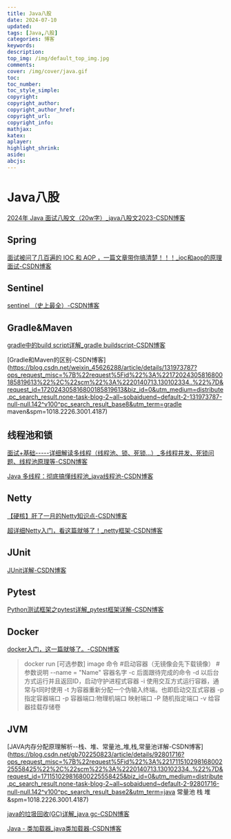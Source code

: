 ```yaml
---
title: Java八股
date: 2024-07-10
updated:
tags: [Java,八股]
categories: 博客
keywords:
description:
top_img: /img/default_top_img.jpg
comments:
cover: /img/cover/java.gif
toc:
toc_number:
toc_style_simple:
copyright:
copyright_author:
copyright_author_href:
copyright_url:
copyright_info:
mathjax:
katex:
aplayer:
highlight_shrink:
aside:
abcjs:
---
```


# Java八股

[2024年 Java 面试八股文（20w字）_java八股文2023-CSDN博客](https://blog.csdn.net/leader_song/article/details/132094080?ops_request_misc=%7B%22request%5Fid%22%3A%22171151104816800211548110%22%2C%22scm%22%3A%2220140713.130102334..%22%7D&request_id=171151104816800211548110&biz_id=0&utm_medium=distribute.pc_search_result.none-task-blog-2~all~top_positive~default-1-132094080-null-null.142^v100^pc_search_result_base2&utm_term=java面试八股文2023&spm=1018.2226.3001.4187)

## Spring

[面试被问了几百遍的 IOC 和 AOP ，一篇文章带你搞清楚！！！_ioc和aop的原理面试-CSDN博客](https://blog.csdn.net/qq_62124267/article/details/135418799?utm_medium=distribute.pc_relevant.none-task-blog-2~default~baidujs_utm_term~default-0-135418799-blog-124295453.235^v43^pc_blog_bottom_relevance_base7&spm=1001.2101.3001.4242.1&utm_relevant_index=1)

## Sentinel

[sentinel （史上最全）-CSDN博客](https://blog.csdn.net/crazymakercircle/article/details/125059491?ops_request_misc=%7B%22request%5Fid%22%3A%22171164453116800225568300%22%2C%22scm%22%3A%2220140713.130102334..%22%7D&request_id=171164453116800225568300&biz_id=0&utm_medium=distribute.pc_search_result.none-task-blog-2~all~top_positive~default-1-125059491-null-null.142^v100^pc_search_result_base2&utm_term=sentinel&spm=1018.2226.3001.4187)

## Gradle&Maven

[gradle中的build script详解_gradle buildscript-CSDN博客](https://flydean.blog.csdn.net/article/details/113803536?spm=1001.2101.3001.6650.1&utm_medium=distribute.pc_relevant.none-task-blog-2~default~BlogCommendFromBaidu~Rate-1-113803536-blog-133955312.235^v43^pc_blog_bottom_relevance_base7&depth_1-utm_source=distribute.pc_relevant.none-task-blog-2~default~BlogCommendFromBaidu~Rate-1-113803536-blog-133955312.235^v43^pc_blog_bottom_relevance_base7&utm_relevant_index=2)

[Gradle和Maven的区别-CSDN博客](https://blog.csdn.net/weixin_45626288/article/details/131973787?ops_request_misc=%7B%22request%5Fid%22%3A%22172024305816800185819613%22%2C%22scm%22%3A%2220140713.130102334..%22%7D&request_id=172024305816800185819613&biz_id=0&utm_medium=distribute.pc_search_result.none-task-blog-2~all~sobaiduend~default-2-131973787-null-null.142^v100^pc_search_result_base8&utm_term=gradle maven&spm=1018.2226.3001.4187)

## 线程池和锁

[面试+基础-----详细解读多线程（线程池、锁、死锁...）_多线程井发、死锁问题、线程池原理等-CSDN博客](https://blog.csdn.net/qq_54070103/article/details/124108541?ops_request_misc=%7B%22request%5Fid%22%3A%22172024328716800184129598%22%2C%22scm%22%3A%2220140713.130102334..%22%7D&request_id=172024328716800184129598&biz_id=0&utm_medium=distribute.pc_search_result.none-task-blog-2~all~sobaiduend~default-1-124108541-null-null.142^v100^pc_search_result_base8&utm_term=线程池和锁&spm=1018.2226.3001.4187)

[Java 多线程：彻底搞懂线程池_java线程池-CSDN博客](https://blog.csdn.net/u013541140/article/details/95225769?ops_request_misc=%7B%22request%5Fid%22%3A%22172024532116800211519152%22%2C%22scm%22%3A%2220140713.130102334..%22%7D&request_id=172024532116800211519152&biz_id=0&utm_medium=distribute.pc_search_result.none-task-blog-2~all~top_positive~default-1-95225769-null-null.142^v100^pc_search_result_base8&utm_term=线程池&spm=1018.2226.3001.4187)

## Netty

[【硬核】肝了一月的Netty知识点-CSDN博客](https://blog.csdn.net/qq_35190492/article/details/113174359?ops_request_misc=%7B%22request%5Fid%22%3A%22172024555916800184190893%22%2C%22scm%22%3A%2220140713.130102334..%22%7D&request_id=172024555916800184190893&biz_id=0&utm_medium=distribute.pc_search_result.none-task-blog-2~all~top_positive~default-1-113174359-null-null.142^v100^pc_search_result_base8&utm_term=netty&spm=1018.2226.3001.4187)

[超详细Netty入门，看这篇就够了！_netty框架-CSDN博客](https://blog.csdn.net/qq_33384191/article/details/129187707?ops_request_misc=%7B%22request%5Fid%22%3A%22172024555916800184190893%22%2C%22scm%22%3A%2220140713.130102334..%22%7D&request_id=172024555916800184190893&biz_id=0&utm_medium=distribute.pc_search_result.none-task-blog-2~all~top_positive~default-2-129187707-null-null.142^v100^pc_search_result_base8&utm_term=netty&spm=1018.2226.3001.4187)

## JUnit

[JUnit详解-CSDN博客](https://blog.csdn.net/qq_41317495/article/details/108553894?ops_request_misc=%7B%22request%5Fid%22%3A%22172024618916800185817050%22%2C%22scm%22%3A%2220140713.130102334..%22%7D&request_id=172024618916800185817050&biz_id=0&utm_medium=distribute.pc_search_result.none-task-blog-2~all~top_positive~default-1-108553894-null-null.142^v100^pc_search_result_base8&utm_term=JUnit&spm=1018.2226.3001.4187)

## Pytest

[Python测试框架之pytest详解_pytest框架详解-CSDN博客](https://blog.csdn.net/lovedingd/article/details/98952868?ops_request_misc=%7B%22request%5Fid%22%3A%22172024619416800226527972%22%2C%22scm%22%3A%2220140713.130102334..%22%7D&request_id=172024619416800226527972&biz_id=0&utm_medium=distribute.pc_search_result.none-task-blog-2~all~top_positive~default-1-98952868-null-null.142^v100^pc_search_result_base8&utm_term=pytest&spm=1018.2226.3001.4187)

## Docker

[docker入门，这一篇就够了。-CSDN博客](https://blog.csdn.net/m0_61503020/article/details/125456520?ops_request_misc=%7B%22request%5Fid%22%3A%22172024335816800225519741%22%2C%22scm%22%3A%2220140713.130102334..%22%7D&request_id=172024335816800225519741&biz_id=0&utm_medium=distribute.pc_search_result.none-task-blog-2~all~top_positive~default-1-125456520-null-null.142^v100^pc_search_result_base8&utm_term=docker&spm=1018.2226.3001.4187)

> docker run [可选参数] image 命令 #启动容器（无镜像会先下载镜像）
> #参数说明
> --name = "Name"   容器名字
> -c   后面跟待完成的命令
> -d   以后台方式运行并且返回ID，启动守护进程式容器
> -i   使用交互方式运行容器，通常与t同时使用
> -t   为容器重新分配一个伪输入终端。也即启动交互式容器
> -p   指定容器端口    -p 容器端口:物理机端口  映射端口
> -P   随机指定端口
> -v   给容器挂载存储卷

## JVM

[JAVA内存分配原理解析--栈、堆、常量池_堆,栈,常量池详解-CSDN博客](https://blog.csdn.net/gb702250823/article/details/92801716?ops_request_misc=%7B%22request%5Fid%22%3A%22171151029816800225558425%22%2C%22scm%22%3A%2220140713.130102334..%22%7D&request_id=171151029816800225558425&biz_id=0&utm_medium=distribute.pc_search_result.none-task-blog-2~all~sobaiduend~default-2-92801716-null-null.142^v100^pc_search_result_base2&utm_term=java 常量池 栈 堆&spm=1018.2226.3001.4187)

[java的垃圾回收(GC)详解_java gc-CSDN博客](https://blog.csdn.net/LJWfbj666/article/details/139120947?ops_request_misc=&request_id=&biz_id=102&utm_term=java垃圾回收&utm_medium=distribute.pc_search_result.none-task-blog-2~all~sobaiduweb~default-1-139120947.142^v100^pc_search_result_base8&spm=1018.2226.3001.4187)

[Java - 类加载器_java类加载器-CSDN博客](https://blog.csdn.net/ZHHX666/article/details/124484199?ops_request_misc=%7B%22request%5Fid%22%3A%22172025262616800182710898%22%2C%22scm%22%3A%2220140713.130102334..%22%7D&request_id=172025262616800182710898&biz_id=0&utm_medium=distribute.pc_search_result.none-task-blog-2~all~top_positive~default-1-124484199-null-null.142^v100^pc_search_result_base8&utm_term=java类加载器&spm=1018.2226.3001.4187)

